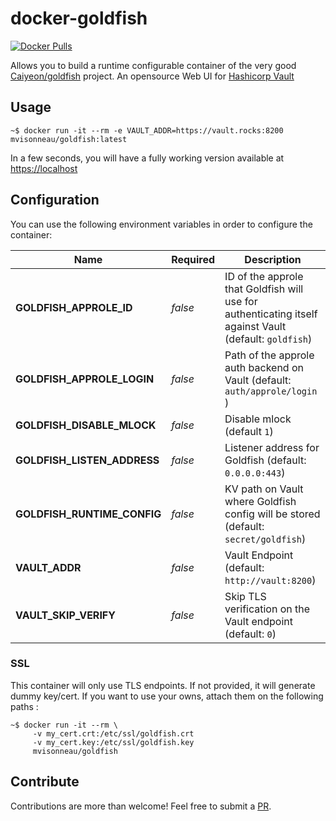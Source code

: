 # docker-goldfish

[![Docker Pulls](https://img.shields.io/docker/pulls/mvisonneau/goldfish.svg)](https://hub.docker.com/r/mvisonneau/goldfish/)

Allows you to build a runtime configurable container of the very good [Caiyeon/goldfish](https://github.com/Caiyeon/goldfish) project. An opensource Web UI for [Hashicorp Vault](https://vaultproject.io)

## Usage

```
~$ docker run -it --rm -e VAULT_ADDR=https://vault.rocks:8200 mvisonneau/goldfish:latest
```

In a few seconds, you will have a fully working version available at [https://localhost](https://localhost)

## Configuration

You can use the following environment variables in order to configure the container:

Name | Required | Description
--- | --- | ---
**GOLDFISH_APPROLE_ID**     | *false* | ID of the approle that Goldfish will use for authenticating itself against Vault (default: `goldfish`)
**GOLDFISH_APPROLE_LOGIN**  | *false* | Path of the approle auth backend on Vault (default: `auth/approle/login` )
**GOLDFISH_DISABLE_MLOCK**  | *false* | Disable mlock (default `1`)
**GOLDFISH_LISTEN_ADDRESS** | *false* | Listener address for Goldfish (default: `0.0.0.0:443`)
**GOLDFISH_RUNTIME_CONFIG** | *false* | KV path on Vault where Goldfish config will be stored (default: `secret/goldfish`)
**VAULT_ADDR**              | *false* | Vault Endpoint (default: `http://vault:8200`)
**VAULT_SKIP_VERIFY**       | *false* | Skip TLS verification on the Vault endpoint (default: `0`)

### SSL

This container will only use TLS endpoints. If not provided, it will generate dummy key/cert. If you want to use your owns, attach them on the following paths :

```
~$ docker run -it --rm \
     -v my_cert.crt:/etc/ssl/goldfish.crt
     -v my_cert.key:/etc/ssl/goldfish.key
     mvisonneau/goldfish
```

## Contribute

Contributions are more than welcome! Feel free to submit a [PR](https://github.com/mvisonneau/docker-goldfish/pulls).

